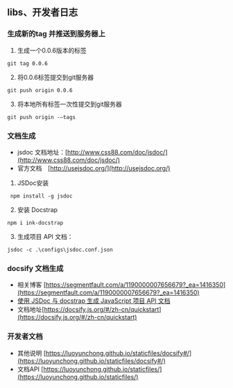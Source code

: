 ## libs、开发者日志

### 生成新的tag 并推送到服务器上

1. 生成一个0.0.6版本的标签

```
git tag 0.0.6
```

2. 将0.0.6标签提交到git服务器

```
git push origin 0.0.6
```

3. 将本地所有标签一次性提交到git服务器

```
git push origin -–tags
```


### 文档生成
* jsdoc 文档地址：[http://www.css88.com/doc/jsdoc/](http://www.css88.com/doc/jsdoc/)
* 官方文档　[http://usejsdoc.org/](http://usejsdoc.org/)

1.  JSDoc安装
~~~
 npm install -g jsdoc
~~~

2.  安装 Docstrap
~~~
npm i ink-docstrap
~~~

3. 生成项目 API 文档：
~~~~
jsdoc -c .\configs\jsdoc.conf.json
~~~~


### docsify 文档生成

* 相关博客 [https://segmentfault.com/a/1190000007656679?_ea=1416350](https://segmentfault.com/a/1190000007656679?_ea=1416350)
* [使用 JSDoc 与 docstrap 生成 JavaScript 项目 API 文档](https://lzw.me/a/jsdoc-docstrap-api.html)
* 文档地址[https://docsify.js.org/#/zh-cn/quickstart](https://docsify.js.org/#/zh-cn/quickstart)

### 开发者文档
* 其他说明 [https://luoyunchong.github.io/staticfiles/docsify#/](https://luoyunchong.github.io/staticfiles/docsify#/)
* 文档API [https://luoyunchong.github.io/staticfiles/](https://luoyunchong.github.io/staticfiles/)

